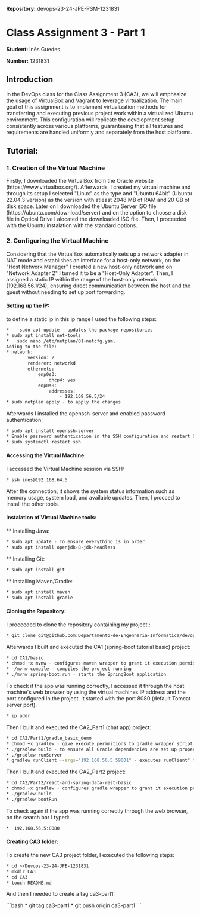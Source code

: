 

<strong>Repository:</strong> devops-23-24-JPE-PSM-1231831
 <p></p>

# Class Assignment 3 - Part 1

<p></p>

<strong>Student: </strong>
Inês Guedes
 <p></p>

<strong>Number:</strong>
1231831
<p></p>

<p>
</p>
<p></p>

## Introduction
In the DevOps class for the Class Assignment 3 (CA3), we will emphasize the usage of VirtualBox and Vagrant to leverage virtualization.
The main goal of this assignment is to implement virtualization methods for transferring and executing previous project work within a virtualized Ubuntu environment. This configuration will replicate the development setup consistently across various platforms, guaranteeing that all features and requirements are handled uniformly and separately from the host platforms.

<p></p>

## Tutorial: 
<p></p>
<p></p>

### 1. Creation of the Virtual Machine

<p></p>
Firstly, I downloaded the VirtualBox from the Oracle website (https://www.virtualbox.org/). Afterwards, I created my virtual machine and through its setup I selected "Linux" as the type and "Ubuntu 64bit" (Ubuntu 22.04.3 version) as the version with atleast 2048 MB of RAM and 20 GB of disk space. Later on I downloaded the Ubuntu Server ISO file (https://ubuntu.com/download/server) and on the option to choose a disk file in Optical Drive I alocated the downloaded ISO file. Then, I proceeded with the Ubuntu instalation with the standard options.

<p></p>
<p></p>

### 2. Configuring the Virtual Machine
<p></p>
Considering that the VirtualBox automatically sets up a network adapter in NAT mode and establishes an interface for a host-only network, on the "Host Network Manager" I created a new host-only network and on "Network Adapter 2" I turned it to be a "Host-Only Adapter". Then, I assigned a static IP within the range of the host-only network (192.168.56.1/24), ensuring direct communication between the host and the guest without needing to set up port forwarding.

<p></p>
<p></p>

#### Setting up the IP:

<p></p>
to define a static ip in this ip range I used the following steps: <p></p>

```bash
*	 sudo apt update - updates the package repositories
* sudo apt install net-tools
*	sudo nano /etc/netplan/01-netcfg.yaml
Adding to the file:
* network:
        version: 2
        renderer: networkd
        ethernets:
            enp0s3:
                dhcp4: yes
            enp0s8:
                addresses:
                    - 192.168.56.5/24
* sudo netplan apply - to apply the changes
```

<p></p>
<p></p>
Afterwards I installed the openssh-server and enabled password authentication:  <p></p>

```bash
* sudo apt install openssh-server
* Enable password authentication in the SSH configuration and restart SSH service
* sudo systemctl restart ssh
```

<p></p>


#### Accessing the Virtual Machine:
<p></p>
I accessed the Virtual Machine session via SSH: <p></p>

```bash
* ssh ines@192.168.64.5
```
 <p></p>
After the connection, it shows the system status information such as memory usage, system load, and available updates. Then, I procced to install the other tools.
 <p></p>
 <p></p>

#### Instalation of Virtual Machine tools:

<p></p>
** Installing Java:
<p></p>

```bash
* sudo apt update - To ensure everything is in order
* sudo apt install openjdk-8-jdk-headless
```
<p></p>
** Installing Git:
<p></p>

```bash
* sudo apt install git 
```
<p></p>

** Installing Maven/Gradle:
<p></p>

```bash
* sudo apt install maven
* sudo apt install gradle
```
<p></p>
<p></p>

#### Cloning the Repository:
<p></p>
I procceded to clone the repository containing my project.: <p></p>

```bash
* git clone git@github.com:Departamento-de-Engenharia-Informatica/devops-23-24-JPE-1231831.git
```
<p></p>
<p></p>
Afterwards I built and executed the CA1 (spring-boot tutorial basic) project: <p></p>

```bash
* cd CA1/basic
* chmod +x mvnw - configures maven wrapper to grant it execution permissions
* -/mvnw compile - compiles the project running
* ./mvnw spring-boot:run - starts the SpringBoot application
```
<p></p>
<p></p>
To check if the app was running correctly, I accessed it through the host machine's web browser by using the virtual machines IP address and the port configured in the project. 
It started with the port 8080 (default Tomcat server port).<p></p>

```bash
* ip addr
```
<p></p>
<p></p>
Then I built and executed the CA2_Part1 (chat app) project: <p></p>

```bash
* cd CA2/Part1/gradle_basic_demo
* chmod +x gradlew - give execute permmitions to gradle wrapper script
* ./gradlew build - to ensure all Gradle dependencies are set up properly
* ./gradlew runServer
* gradlew runClient --args="192.168.56.5 59001" - executes runClient" task with the port 59001
  ```
<p></p>
<p></p>
Then I built and executed the CA2_Part2 project: <p></p>
   
```bash
* cd CA2/Part2/react-and-spring-data-rest-basic
* chmod +x gradlew - configures gradle wrapper to grant it execution permissions
* ./gradlew build
* ./gradlew bootRun
```
<p></p>
<p></p>
To check again if the app was running correctly through the web browser, on the search bar I typed:

```bash
*  192.168.56.5:8080
```
<p></p>
<p></p>

#### Creating CA3 folder:
<p></p>
To create the new CA3 project folder, I executed the following steps: <p></p>

```bash
* cd ~/Devops-23-24-JPE-1231831
* mkdir CA3
* cd CA3
* touch README.md
```
<p></p>
And then I needed to create a tag ca3-part1: <p></p>
```bash
* git tag ca3-part1
* git push origin ca3-part1
```
 <p></p>
  <p></p>
   <p></p>
    <p></p>
    
